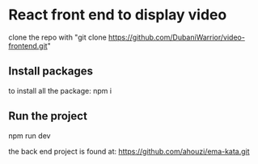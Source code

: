 # React front end to display video

clone the repo with "git clone https://github.com/DubaniWarrior/video-frontend.git"

## Install packages

to install all the package: npm i

## Run the project

npm run dev

the back end project is found at: https://github.com/ahouzi/ema-kata.git
